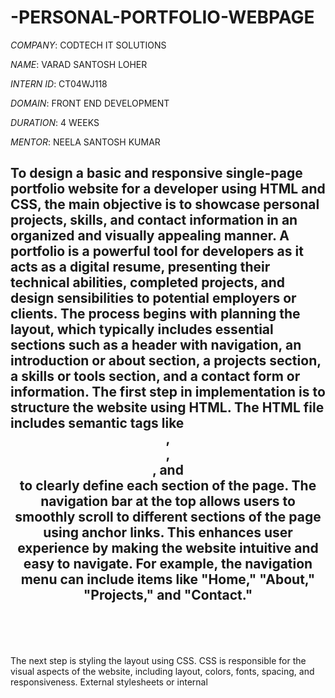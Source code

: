 # -PERSONAL-PORTFOLIO-WEBPAGE

*COMPANY*: CODTECH IT SOLUTIONS

*NAME*: VARAD SANTOSH LOHER

*INTERN ID*: CT04WJ118

*DOMAIN*: FRONT END DEVELOPMENT

*DURATION*: 4 WEEKS

*MENTOR*: NEELA SANTOSH KUMAR

## To design a basic and responsive single-page portfolio website for a developer using HTML and CSS, the main objective is to showcase personal projects, skills, and contact information in an organized and visually appealing manner. A portfolio is a powerful tool for developers as it acts as a digital resume, presenting their technical abilities, completed projects, and design sensibilities to potential employers or clients. The process begins with planning the layout, which typically includes essential sections such as a header with navigation, an introduction or about section, a projects section, a skills or tools section, and a contact form or information. The first step in implementation is to structure the website using HTML. The HTML file includes semantic tags like <header>, <nav>, <section>, and <footer> to clearly define each section of the page. The navigation bar at the top allows users to smoothly scroll to different sections of the page using anchor links. This enhances user experience by making the website intuitive and easy to navigate. For example, the navigation menu can include items like "Home," "About," "Projects," and "Contact."

The next step is styling the layout using CSS. CSS is responsible for the visual aspects of the website, including layout, colors, fonts, spacing, and responsiveness. External stylesheets or internal <style> tags can be used to write CSS rules. Responsive design is achieved using CSS Flexbox and Media Queries. Flexbox helps arrange elements efficiently within containers, and media queries ensure that the layout adapts to different screen sizes, such as mobile, tablet, and desktop. This is essential for modern websites, as many users access them through smartphones. The use of relative units like percentages and em instead of fixed pixel sizes also contributes to a flexible layout. In terms of design, a modern look can be achieved using clean fonts (e.g., Google Fonts), soft color schemes, card-style project displays, and hover effects. The hero section, usually found at the top, includes a short introduction with the developer’s name, profile image, and a tagline. This is followed by the about section, which provides a brief background, education, and interests.

The projects section is the most important part, where completed works are showcased using image thumbnails, titles, descriptions, and links to live demos or GitHub repositories. This not only demonstrates technical skills but also shows the ability to build and deploy real-world applications. Each project can be represented using a card layout, with hover effects and shadows to give depth. The skills section may use icons or progress bars to represent proficiency in languages, frameworks, or tools like HTML, CSS, JavaScript, React, Git, etc. Lastly, the contact section includes an email address, social media links (e.g., LinkedIn, GitHub, Twitter), and optionally, a contact form that users can fill out to send a message directly.

Accessibility and performance are also considered while designing a portfolio. Ensuring good contrast, alt text for images, and readable fonts makes the website accessible. Additionally, lightweight design, optimized images, and minimal use of JavaScript ensure faster loading times. The website should be hosted on platforms like GitHub Pages or Netlify for easy access and sharing. Good folder structure and clean, well-commented code ensure maintainability and readability of the project. In conclusion, building a responsive single-page portfolio using only HTML and CSS is a practical project for developers to enhance their frontend skills while creating a useful tool to showcase their talents and achievements professionally.

#

